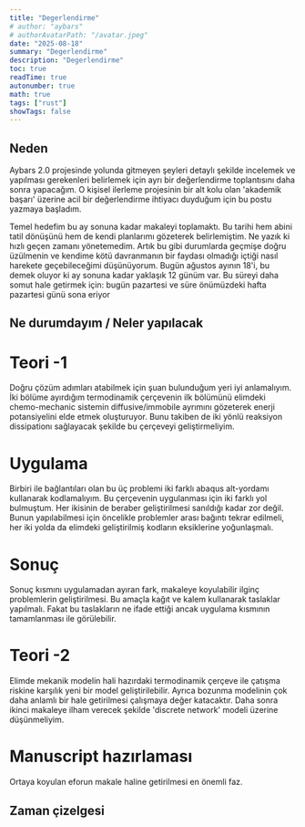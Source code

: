 ```yaml
---
title: "Degerlendirme"
# author: "aybars"
# authorAvatarPath: "/avatar.jpeg"
date: "2025-08-18"
summary: "Degerlendirme"
description: "Degerlendirme"
toc: true
readTime: true
autonumber: true
math: true
tags: ["rust"]
showTags: false
---
```

## Neden
Aybars 2.0 projesinde yolunda gitmeyen şeyleri detaylı şekilde incelemek ve yapılması gerekenleri belirlemek için ayrı bir değerlendirme toplantısını daha sonra yapacağım. O kişisel ilerleme projesinin bir alt kolu olan 'akademik başarı' üzerine acil bir değerlendirme ihtiyacı duyduğum için bu postu yazmaya başladım.

Temel hedefim bu ay sonuna kadar makaleyi toplamaktı. Bu tarihi hem abini tatil dönüşünü hem de kendi planlarımı gözeterek belirlemiştim. Ne yazık ki hızlı geçen zamanı yönetemedim. Artık bu gibi durumlarda geçmişe doğru üzülmenin ve kendime kötü davranmanın bir faydası olmadığı içtiği nasıl harekete geçebileceğimi düşünüyorum. Bugün ağustos ayının 18'i, bu demek oluyor ki ay sonuna kadar yaklaşık 12 günüm var. Bu süreyi daha somut hale getirmek için: bugün pazartesi ve süre önümüzdeki hafta pazartesi günü sona eriyor

## Ne durumdayım / Neler yapılacak
# Teori -1
Doğru çözüm adımları atabilmek için şuan bulunduğum yeri iyi anlamalıyım. İki bölüme ayırdığım termodinamik çerçevenin ilk bölümünü elimdeki chemo-mechanic sistemin diffusive/immobile ayrımını gözeterek enerji potansiyelini elde etmek oluşturuyor. Bunu takiben de iki yönlü reaksiyon dissipationı sağlayacak şekilde bu çerçeveyi geliştirmeliyim. 
# Uygulama
Birbiri ile bağlantıları olan bu üç problemi iki farklı abaqus alt-yordamı kullanarak kodlamalıyım. Bu çerçevenin uygulanması için iki farklı yol bulmuştum. Her ikisinin de beraber geliştirilmesi sanıldığı kadar zor değil. Bunun yapılabilmesi için öncelikle problemler arası bağıntı tekrar edilmeli, her iki yolda da elimdeki geliştirilmiş kodların eksiklerine yoğunlaşmalı.
# Sonuç
Sonuç kısmını uygulamadan ayıran fark, makaleye koyulabilir ilginç problemlerin geliştirilmesi. Bu amaçla kağıt ve kalem kullanarak taslaklar yapılmalı. Fakat bu taslakların ne ifade ettiği ancak uygulama kısmının tamamlanması ile görülebilir.
# Teori -2
Elimde mekanik modelin hali hazırdaki termodinamik çerçeve ile çatışma riskine karşılık yeni bir model geliştirilebilir. Ayrıca bozunma modelinin çok daha anlamlı bir hale getirilmesi çalışmaya değer katacaktır. Daha sonra ikinci makaleye ilham verecek şekilde 'discrete network' modeli üzerine düşünmeliyim.
# Manuscript hazırlaması
Ortaya koyulan eforun makale haline getirilmesi en önemli faz. 
## Zaman çizelgesi
